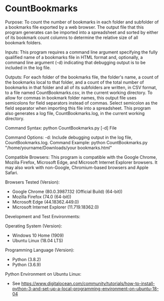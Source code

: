 # CountBookmarks

Purpose: To count the number of bookmarks in each folder and subfolder of a bookmarks file exported by a web browser. The output file that this program generates can be imported into a spreadsheet and sorted by either of its bookmark count columns to determine the relative size of all bookmark folders.

Inputs: This program requires a command line argument specifying the fully qualified name of a bookmarks file in HTML format and, optionally, a command line argument (-d) indicating that debugging output is to be included in the log file.

Outputs: For each folder of the bookmarks file, the folder's name, a count of the bookmarks local to that folder, and a count of the total number of bookmarks in that folder and all of its subfolders are written, in CSV format, to a file named CountBookmarks.csv, in the current working directory. To allow for commas in bookmark folder names, this output file uses semicolons for field separators instead of commas. Select semicolon as the field separator when importing this file into a spreadsheet. This program also generates a log file, CountBookmarks.log, in the current working directory.

Command Syntax: python CountBookmarks.py [-d] File

Command Options: -d: Include debugging output in the log file, CountBookmarks.log.
Command Example: python CountBookmarks.py "/home/yourname/Downloads/your bookmarks.html"

Compatible Browsers: This program is compatible with the Google Chrome, Mozilla Firefox, Microsoft Edge, and Microsoft Internet Explorer browsers. It may also work with non-Google, Chromium-based browsers and Apple Safari.

Browsers Tested (Version):
 - Google Chrome (80.0.3987.132 (Official Build) (64-bit))
 - Mozilla Firefox (74.0 (64-bit))
 - Microsoft Edge (44.18362.449.0)
 - Microsoft Internet Explorer (11.719.18362.0)

Development and Test Environments:

Operating System (Version):
 - Windows 10 Home (1909)
 - Ubuntu Linux (18.04 LTS)
 
Programming Language (Version):
 - Python (3.8.2)
 - Python (3.6.9)
 
Python Environment on Ubuntu Linux:
 - See https://www.digitalocean.com/community/tutorials/how-to-install-python-3-and-set-up-a-local-programming-environment-on-ubuntu-18-04
